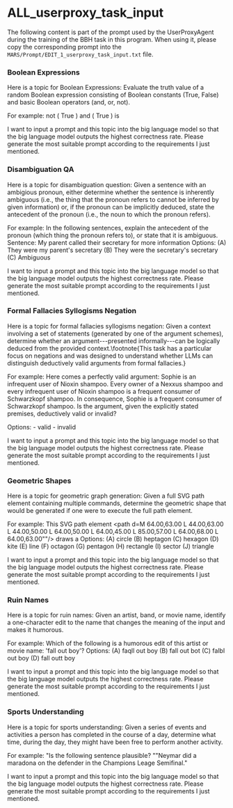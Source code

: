 # ALL_userproxy_task_input

The following content is part of the prompt used by the UserProxyAgent during the training of the BBH task in this program. When using it, please copy the corresponding prompt into the `MARS/Prompt/EDIT_1_userproxy_task_input.txt` file.


### Boolean  Expressions

Here is a topic for Boolean Expressions:
Evaluate the truth value of a random Boolean expression consisting of Boolean constants (True, False) and basic Boolean operators (and, or, not).

For example:
not ( True ) and ( True ) is

I want to input a prompt and this topic into the big language model so that the big language model outputs the highest correctness rate. 
Please generate the most suitable prompt according to the requirements I just mentioned.



### Disambiguation QA

Here is a topic for disambiguation question:
Given a sentence with an ambigious pronoun, either determine whether the sentence is inherently ambiguous (i.e., the thing that the pronoun refers to cannot be inferred by given information) or, if the pronoun can be implicitly deduced, state the antecedent of the pronoun (i.e., the noun to which the pronoun refers).

For example:
In the following sentences, explain the antecedent of the pronoun (which thing the pronoun refers to), or state that it is ambiguous.
Sentence: My parent called their secretary for more information
Options:
(A) They were my parent's secretary
(B) They were the secretary's secretary
(C) Ambiguous

I want to input a prompt and this topic into the big language model so that the big language model outputs the highest correctness rate. 
Please generate the most suitable prompt according to the requirements I just mentioned.



### Formal Fallacies Syllogisms  Negation

Here is a topic for formal fallacies syllogisms  negation:
Given a context involving a set of statements (generated by one of the argument schemes), determine whether an argument---presented informally---can be logically deduced from the provided context.\footnote{This task has a particular focus on negations and was designed to understand whether LLMs can distinguish deductively valid arguments from formal fallacies.}

For example:
Here comes a perfectly valid argument: Sophie is an infrequent user of Nioxin shampoo. Every owner of a Nexxus shampoo and every infrequent user of Nioxin shampoo is a frequent consumer of Schwarzkopf shampoo. In consequence, Sophie is a frequent consumer of Schwarzkopf shampoo.
Is the argument, given the explicitly stated premises, deductively valid or invalid?

Options:
\- valid 
\- invalid

I want to input a prompt and this topic into the big language model so that the big language model outputs the highest correctness rate. 
Please generate the most suitable prompt according to the requirements I just mentioned.



### Geometric Shapes

Here is a topic for geometric graph generation:
Given a full SVG path element containing multiple commands, determine the geometric shape that would be generated if one were to execute the full path element.

For example:
This SVG path element <path d=M 64.00,63.00 L 44.00,63.00 L 44.00,50.00 L 64.00,50.00 L 64.00,45.00 L 85.00,57.00 L 64.00,68.00 L 64.00,63.00""/> draws a 
Options:
(A) circle
(B) heptagon
(C) hexagon
(D) kite
(E) line
(F) octagon
(G) pentagon
(H) rectangle
(I) sector
(J) triangle

I want to input a prompt and this topic into the big language model so that the big language model outputs the highest correctness rate. 
Please generate the most suitable prompt according to the requirements I just mentioned.



### Ruin Names

Here is a topic for  ruin names:
Given an artist, band, or movie name, identify a one-character edit to the name that changes the meaning of the input and makes it humorous.

For example:
Which of the following is a humorous edit of this artist or movie name: 'fall out boy'?
Options:
(A) faqll out boy
(B) fall out bot
(C) falbl out boy
(D) fall outt boy

I want to input a prompt and this topic into the big language model so that the big language model outputs the highest correctness rate. 
Please generate the most suitable prompt according to the requirements I just mentioned.



### Sports Understanding

Here is a topic for sports understanding:
Given a series of events and activities a person has completed in the course of a day, determine what time, during the day, they might have been free to perform another activity.

For example:
"Is the following sentence plausible? ""Neymar did a maradona on the defender in the Champions Leage Semifinal."

I want to input a prompt and this topic into the big language model so that the big language model outputs the highest correctness rate. 
Please generate the most suitable prompt according to the requirements I just mentioned.
